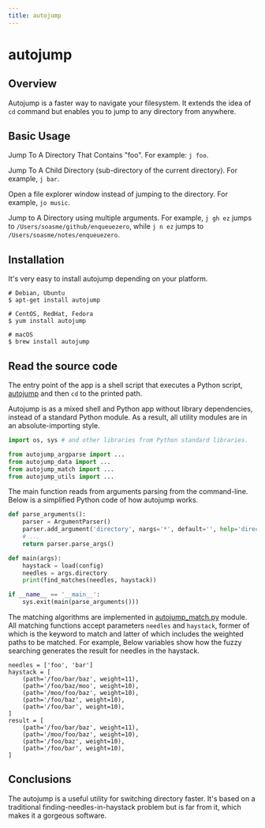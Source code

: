 ```yaml
---
title: autojump
---
```


# autojump

## Overview

Autojump is a faster way to navigate your filesystem. It extends the idea of `cd` command but enables you to jump to any directory from anywhere.

## Basic Usage

Jump To A Directory That Contains "foo". For example: `j foo`.

Jump To A Child Directory (sub-directory of the current directory). For example, `j bar`.

Open a file explorer window instead of jumping to the directory. For example, `jo music`.

Jump to A Directory using multiple arguments. For example, `j gh ez` jumps to `/Users/soasme/github/enqueuezero`, while `j n ez` jumps to `/Users/soasme/notes/enqueuezero`.

## Installation

It's very easy to install autojump depending on your platform.

```
# Debian, Ubuntu
$ apt-get install autojump

# CentOS, RedHat, Fedora
$ yum install autojump

# macOS
$ brew install autojump
```

## Read the source code

The entry point of the app is a shell script that executes a Python script, [autojump](https://github.com/wting/autojump/blob/master/bin/autojump) and then `cd` to the printed path.

Autojump is as a mixed shell and Python app without library dependencies, instead of a standard Python module. As a result, all utility modules are in an absolute-importing style.

``` python
import os, sys # and other libraries from Python standard libraries.

from autojump_argparse import ...
from autojump_data import ...
from autojump_match import ...
from autojump_utils import ...
```

The main function reads from arguments parsing from the command-line. Below is a simplified Python code of how autojump works.

```python
def parse_arguments():
    parser = ArgumentParser()
    parser.add_argument('directory', nargs='*', default='', help='directory to jump to')
    # ...
    return parser.parse_args()

def main(args):
    haystack = load(config)
    needles = args.directory
    print(find_matches(needles, haystack))

if __name__ == '__main__':
    sys.exit(main(parse_arguments()))
```

The matching algorithms are implemented in [autojump_match.py](https://github.com/wting/autojump/blob/master/bin/autojump_match.py) module. All matching functions accept parameters `needles` and `haystack`, former of which is the keyword to match and latter of which includes the weighted paths to be matched. For example, Below variables show how the fuzzy searching generates the result for needles in the haystack.

```
needles = ['foo', 'bar']
haystack = [
    (path='/foo/bar/baz', weight=11),
    (path='/foo/baz/moo', weight=10),
    (path='/moo/foo/baz', weight=10),
    (path='/foo/baz', weight=10),
    (path='/foo/bar', weight=10),
]
result = [
    (path='/foo/bar/baz', weight=11),
    (path='/moo/foo/baz', weight=10),
    (path='/foo/baz', weight=10),
    (path='/foo/bar', weight=10),
]
```

## Conclusions

The autojump is a useful utility for switching directory faster. It's based on a traditional finding-needles-in-haystack problem but is far from it, which makes it a gorgeous software.


